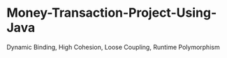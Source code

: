 # Money-Transaction-Project-Using-Java
Dynamic Binding, High Cohesion, Loose Coupling, Runtime Polymorphism
